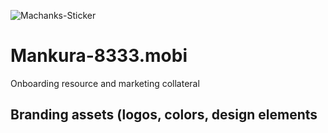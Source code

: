 ![Machanks-Sticker](https://github.com/MGTehuti/Machankura-8333.mobi/assets/138019359/1c481634-af9c-40b5-a35d-31c49db866ec)

# Mankura-8333.mobi
Onboarding resource and marketing collateral

## Branding assets (logos, colors, design elements

